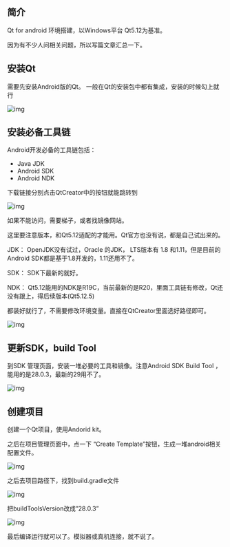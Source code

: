 ## 简介

Qt for android 环境搭建，以Windows平台 Qt5.12为基准。

因为有不少人问相关问题，所以写篇文章汇总一下。

## 安装Qt

需要先安装Android版的Qt。 一般在Qt的安装包中都有集成，安装的时候勾上就行



![img](https://pic2.zhimg.com/80/v2-2903cb28a6c2c487f5cb5754d3cfecd1_hd.jpg)



## 安装必备工具链

Android开发必备的工具链包括：

- Java JDK
- Android SDK
- Android NDK

下载链接分别点击QtCreator中的按钮就能跳转到



![img](https://pic3.zhimg.com/80/v2-0d92014f94ce23b0c79dd93fc60698fe_hd.jpg)



如果不能访问，需要梯子，或者找镜像网站。

这里要注意版本，和Qt5.12适配的才能用。Qt官方也没有说，都是自己试出来的。

JDK： OpenJDK没有试过，Oracle 的JDK， LTS版本有 1.8 和1.11，但是目前的Android SDK都是基于1.8开发的，1.11还用不了。

SDK： SDK下最新的就好。

NDK： Qt5.12能用的NDK是R19C，当前最新的是R20，里面工具链有修改，Qt还没有跟上，得后续版本(Qt5.12.5)

都装好就行了，不需要修改环境变量。直接在QtCreator里面选好路径即可。



![img](https://pic4.zhimg.com/80/v2-aab19ce98aad239e6c1ea933638f607b_hd.jpg)



## 更新SDK，build Tool

到SDK 管理页面，安装一堆必要的工具和镜像。注意Android SDK Build Tool ， 能用的是28.0.3，最新的29用不了。



![img](https://pic3.zhimg.com/80/v2-9e6eebb47e935e9655fe0639c6767a5e_hd.jpg)



## 创建项目

创建一个Qt项目，使用Andorid kit。

之后在项目管理页面中，点一下 “Create Template”按钮，生成一堆android相关配置文件。



![img](https://pic1.zhimg.com/80/v2-3b459844552ada7718c62c6031396e2c_hd.jpg)

之后去项目路径下，找到build.gradle文件



![img](https://pic1.zhimg.com/80/v2-20e893c8cc98fa173c94e46c4487504c_hd.jpg)



把buildToolsVersion改成”28.0.3”



![img](https://pic4.zhimg.com/80/v2-cac5fc11be059e3be4e6a4d41a725ed3_hd.jpg)



最后编译运行就可以了。模拟器或真机连接，就不说了。